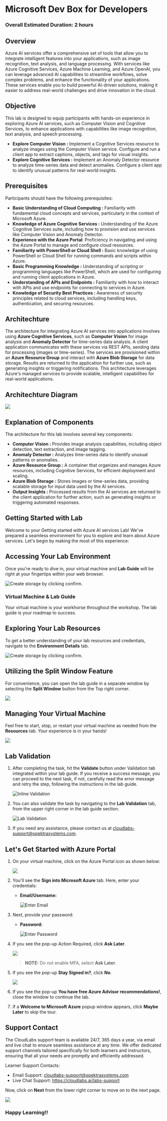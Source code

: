 # Microsoft Dev Box for Developers

### Overall Estimated Duration: 2 hours

## Overview

Azure AI services offer a comprehensive set of tools that allow you to integrate intelligent features into your applications, such as image recognition, text analysis, and language processing. With services like Azure Cognitive Services, Azure Machine Learning, and Azure OpenAI, you can leverage advanced AI capabilities to streamline workflows, solve complex problems, and enhance the functionality of your applications. These services enable you to build powerful AI-driven solutions, making it easier to address real-world challenges and drive innovation in the cloud.

## Objective

This lab is designed to equip participants with hands-on experience in exploring Azure AI services, such as Computer Vision and Cognitive Services, to enhance applications with capabilities like image recognition, text analysis, and speech processing.

-   **Explore Computer Vision :** Implement a Cognitive Services resource to analyze images using the Computer Vision service. Configure and run a client app to extract captions, objects, and tags for visual insights.
-   **Explore Cognitive Services :** Implement an Anomaly Detector resource to analyze time-series data and detect anomalies. Configure a client app to identify unusual patterns for real-world insights.

## Prerequisites

Participants should have the following prerequisites:

-   **Basic Understanding of Cloud Computing :** Familiarity with fundamental cloud concepts and services, particularly in the context of Microsoft Azure.
-   **Knowledge of Azure Cognitive Services :** Understanding of the Azure Cognitive Services suite, including how to provision and use services like Computer Vision and Anomaly Detector.
-   **Experience with the Azure Portal**: Proficiency in navigating and using the Azure Portal to manage and configure cloud resources.
-   **Familiarity with PowerShell or Cloud Shell :** Basic knowledge of using PowerShell or Cloud Shell for running commands and scripts within Azure.
-   **Basic Programming Knowledge :** Understanding of scripting or programming languages like PowerShell, which are used for configuring and running client applications in Azure.
-   **Understanding of APIs and Endpoints :** Familiarity with how to interact with APIs and use endpoints for connecting to services in Azure.
-   **Knowledge of Security Best Practices :** Awareness of security principles related to cloud services, including handling keys, authentication, and securing resources.

## Architechture

The architecture for integrating Azure AI services into applications involves using **Azure Cognitive Services**, such as **Computer Vision** for image analysis and **Anomaly Detector** for time-series data analysis. A client application communicates with these services via REST APIs, sending data for processing (images or time-series). The services are provisioned within an **Azure Resource Group** and interact with **Azure Blob Storage** for data storage. Results are returned to the application for further use, such as generating insights or triggering notifications. This architecture leverages Azure's managed services to provide scalable, intelligent capabilities for real-world applications.

## Architechture Diagram

![](../media/archdiagram.JPG)

## Explanation of Components

The architecture for this lab involves several key components:

-   **Computer Vision :** Provides image analysis capabilities, including object detection, text extraction, and image tagging.
-   **Anomaly Detector :** Analyzes time-series data to identify unusual patterns or anomalies.
-   **Azure Resource Group :** A container that organizes and manages Azure resources, including Cognitive Services, for efficient deployment and scaling.
-   **Azure Blob Storage :** Stores images or time-series data, providing scalable storage for input data used by the AI services.
-   **Output Insights :** Processed results from the AI services are returned to the client application for further action, such as generating insights or triggering automated responses.


## Getting Started with Lab

Welcome to your Getting started with Azure AI services Lab! We've prepared a seamless environment for you to explore and learn about Azure services. Let's begin by making the most of this experience:

## Accessing Your Lab Environment
 
Once you're ready to dive in, your virtual machine and **Lab Guide** will be right at your fingertips within your web browser.

   ![Create storage by clicking confirm.](../media/GettingStarted/gspage01.png)  

### Virtual Machine & Lab Guide
 
Your virtual machine is your workhorse throughout the workshop. The lab guide is your roadmap to success.
 
## Exploring Your Lab Resources
 
To get a better understanding of your lab resources and credentials, navigate to the **Environment Details** tab.

   ![Create storage by clicking confirm.](../media/GettingStarted/ai-900-gettingstarted-04.png)
 
## Utilizing the Split Window Feature
 
For convenience, you can open the lab guide in a separate window by selecting the **Split Window** button from the Top right corner.
 
   ![](../media/GS8.png)
 
## Managing Your Virtual Machine
 
Feel free to start, stop, or restart your virtual machine as needed from the **Resources** tab. Your experience is in your hands!
 
  ![](../media/GS5.png)

## Lab Validation

1. After completing the task, hit the **Validate** button under Validation tab integrated within your lab guide. If you receive a success message, you can proceed to the next task, if not, carefully read the error message and retry the step, following the instructions in the lab guide.

   ![Inline Validation](../media/inline-validation.png)

1. You can also validate the task by navigating to the **Lab Validation** tab, from the upper right corner in the lab guide section.

   ![Lab Validation](../media/lab-validation.png)

1. If you need any assistance, please contact us at cloudlabs-support@spektrasystems.com.

 
## Let's Get Started with Azure Portal
 
1. On your virtual machine, click on the Azure Portal icon as shown below:
 
    ![](../media/GS1.png)
 
1. You'll see the **Sign into Microsoft Azure** tab. Here, enter your credentials:
 
   - **Email/Username:** <inject key="AzureAdUserEmail"></inject>
 
      ![](../media/GS2.png "Enter Email")
 
3. Next, provide your password:
 
   - **Password:** <inject key="AzureAdUserPassword"></inject>
 
      ![](../media/GS3.png "Enter Password")

1. If you see the pop-up Action Required, click **Ask Later**.

   ![](../media/asklater.png)

   >**NOTE:** Do not enable MFA, select **Ask Later**.
 
1. If you see the pop-up **Stay Signed in?**, click **No**.

   ![](../media/GS9.png)

1. If you see the pop-up **You have free Azure Advisor recommendations!**, close the window to continue the lab.

1. If a **Welcome to Microsoft Azure** popup window appears, click **Maybe Later** to skip the tour.

## Support Contact
 
The CloudLabs support team is available 24/7, 365 days a year, via email and live chat to ensure seamless assistance at any time. We offer dedicated support channels tailored specifically for both learners and instructors, ensuring that all your needs are promptly and efficiently addressed.

Learner Support Contacts:
- Email Support: cloudlabs-support@spektrasystems.com
- Live Chat Support: https://cloudlabs.ai/labs-support

Now, click on **Next** from the lower right corner to move on to the next page.

![](../media/GS4.png)

### Happy Learning!!

